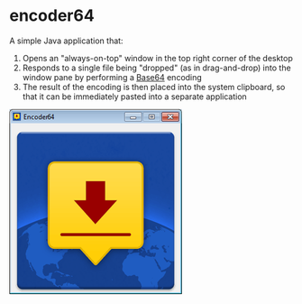 # encoder64
A simple Java application that:

1. Opens an "always-on-top" window in the top right corner of the desktop
2. Responds to a single file being "dropped" (as in drag-and-drop) into the window pane by performing a [Base64](https://en.wikipedia.org/wiki/Base64) encoding
3. The result of the encoding is then placed into the system clipboard, so that it can be immediately pasted into a separate application

![Encoder64 on Windows](https://github.com/cajhughes/encoder64/blob/master/encoder64-on-windows.png)